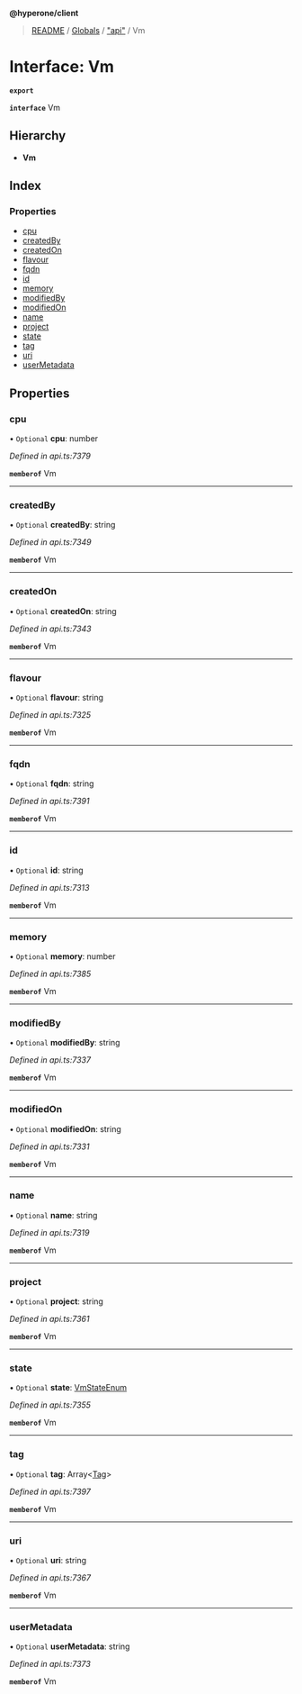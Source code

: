 **@hyperone/client**

> [README](../README.md) / [Globals](../globals.md) / ["api"](../modules/_api_.md) / Vm

# Interface: Vm

**`export`** 

**`interface`** Vm

## Hierarchy

* **Vm**

## Index

### Properties

* [cpu](_api_.vm.md#cpu)
* [createdBy](_api_.vm.md#createdby)
* [createdOn](_api_.vm.md#createdon)
* [flavour](_api_.vm.md#flavour)
* [fqdn](_api_.vm.md#fqdn)
* [id](_api_.vm.md#id)
* [memory](_api_.vm.md#memory)
* [modifiedBy](_api_.vm.md#modifiedby)
* [modifiedOn](_api_.vm.md#modifiedon)
* [name](_api_.vm.md#name)
* [project](_api_.vm.md#project)
* [state](_api_.vm.md#state)
* [tag](_api_.vm.md#tag)
* [uri](_api_.vm.md#uri)
* [userMetadata](_api_.vm.md#usermetadata)

## Properties

### cpu

• `Optional` **cpu**: number

*Defined in api.ts:7379*

**`memberof`** Vm

___

### createdBy

• `Optional` **createdBy**: string

*Defined in api.ts:7349*

**`memberof`** Vm

___

### createdOn

• `Optional` **createdOn**: string

*Defined in api.ts:7343*

**`memberof`** Vm

___

### flavour

• `Optional` **flavour**: string

*Defined in api.ts:7325*

**`memberof`** Vm

___

### fqdn

• `Optional` **fqdn**: string

*Defined in api.ts:7391*

**`memberof`** Vm

___

### id

• `Optional` **id**: string

*Defined in api.ts:7313*

**`memberof`** Vm

___

### memory

• `Optional` **memory**: number

*Defined in api.ts:7385*

**`memberof`** Vm

___

### modifiedBy

• `Optional` **modifiedBy**: string

*Defined in api.ts:7337*

**`memberof`** Vm

___

### modifiedOn

• `Optional` **modifiedOn**: string

*Defined in api.ts:7331*

**`memberof`** Vm

___

### name

• `Optional` **name**: string

*Defined in api.ts:7319*

**`memberof`** Vm

___

### project

• `Optional` **project**: string

*Defined in api.ts:7361*

**`memberof`** Vm

___

### state

• `Optional` **state**: [VmStateEnum](../enums/_api_.vmstateenum.md)

*Defined in api.ts:7355*

**`memberof`** Vm

___

### tag

• `Optional` **tag**: Array\<[Tag](_api_.tag.md)>

*Defined in api.ts:7397*

**`memberof`** Vm

___

### uri

• `Optional` **uri**: string

*Defined in api.ts:7367*

**`memberof`** Vm

___

### userMetadata

• `Optional` **userMetadata**: string

*Defined in api.ts:7373*

**`memberof`** Vm
